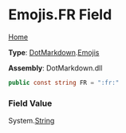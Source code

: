 # Emojis\.FR Field

[Home](../../../README.md)

**Type**: [DotMarkdown](../../README.md)\.[Emojis](../README.md)

**Assembly**: DotMarkdown\.dll

```csharp
public const string FR = ":fr:"
```

### Field Value

System\.[String](https://docs.microsoft.com/en-us/dotnet/api/system.string)